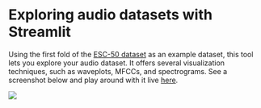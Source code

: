 # Exploring audio datasets with Streamlit

Using the first fold of the [ESC-50 dataset](https://github.com/karolpiczak/ESC-50) as an example dataset, this tool lets you explore your audio dataset.
It offers several visualization techniques, such as waveplots, MFCCs, and spectrograms.
See a screenshot below and play around with it live [here](https://share.streamlit.io/phrasenmaeher/audio_exploration/dataset_overview.py).


![](https://github.com/phrasenmaeher/audio_exploration/blob/master/gui_sample.png)
